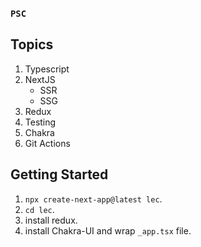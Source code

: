 ### `PSC`

## Topics

1. Typescript
2. NextJS
   - SSR
   - SSG
3. Redux
4. Testing
5. Chakra
6. Git Actions

## Getting Started

1. `npx create-next-app@latest lec`.
2. `cd lec`.
3. install redux.
4. install Chakra-UI and wrap `_app.tsx` file.
